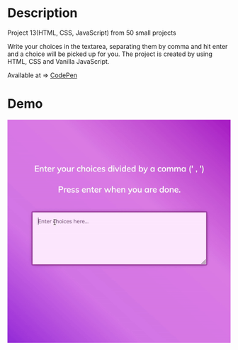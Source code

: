 # Description 

Project 13(HTML, CSS, JavaScript) from 50 small projects

Write your choices in the textarea, separating them by comma and hit enter and a choice will be picked up for you. The project is created by using HTML, CSS and Vanilla JavaScript.

Available at => [CodePen](https://codepen.io/geritooo123/full/oNzQwaB)

# Demo

![demo gif](./example.gif)
